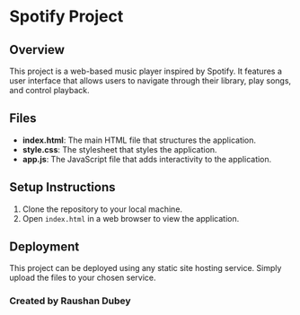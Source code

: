 # Spotify Project

## Overview
This project is a web-based music player inspired by Spotify. It features a user interface that allows users to navigate through their library, play songs, and control playback.

## Files
- **index.html**: The main HTML file that structures the application.
- **style.css**: The stylesheet that styles the application.
- **app.js**: The JavaScript file that adds interactivity to the application.

## Setup Instructions
1. Clone the repository to your local machine.
2. Open `index.html` in a web browser to view the application.

## Deployment
This project can be deployed using any static site hosting service. Simply upload the files to your chosen service.

### Created by Raushan Dubey
